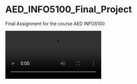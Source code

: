 # AED_INFO5100_Final_Project
Final Assignment for the course AED INFO5100


![Demonstration](https://github.com/HarshalJaiswalNEU/AED_INFO5100_Final_Project/blob/main/rec.mov)
